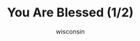 ---
media: "images/rounds/war/you_are_blessed_1.png"
media_type: image
title: You Are Blessed (1/2)
author: [wisconsin]
desc: Cheburashka blesses the Soviet forces.
---